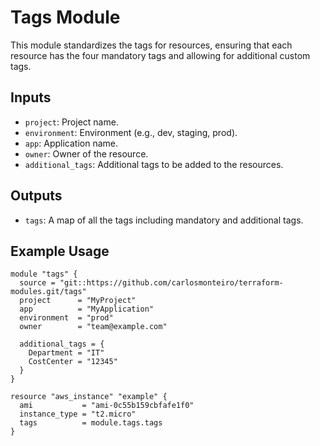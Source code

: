 # Tags Module

This module standardizes the tags for resources, ensuring that each resource has the four mandatory tags and allowing for additional custom tags.

## Inputs

- `project`: Project name.
- `environment`: Environment (e.g., dev, staging, prod).
- `app`: Application name.
- `owner`: Owner of the resource.
- `additional_tags`: Additional tags to be added to the resources.

## Outputs

- `tags`: A map of all the tags including mandatory and additional tags.

## Example Usage

```hcl
module "tags" {
  source = "git::https://github.com/carlosmonteiro/terraform-modules.git/tags"
  project      = "MyProject"
  app          = "MyApplication"
  environment  = "prod"
  owner        = "team@example.com"
  
  additional_tags = {
    Department = "IT"
    CostCenter = "12345"
  }
}

resource "aws_instance" "example" {
  ami           = "ami-0c55b159cbfafe1f0"
  instance_type = "t2.micro"
  tags          = module.tags.tags
}
